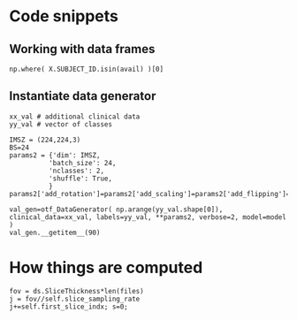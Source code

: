 # Code snippets

## Working with data frames

```
np.where( X.SUBJECT_ID.isin(avail) )[0]
```


## Instantiate data generator

```
xx_val # additional clinical data
yy_val # vector of classes

IMSZ = (224,224,3)
BS=24
params2 = {'dim': IMSZ,
          'batch_size': 24,
          'nclasses': 2,
          'shuffle': True,                     
          }
params2['add_rotation']=params2['add_scaling']=params2['add_flipping']=params2['add_translation']=None    

val_gen=otf_DataGenerator( np.arange(yy_val.shape[0]), clinical_data=xx_val, labels=yy_val, **params2, verbose=2, model=model )     
val_gen.__getitem__(90)

```


# How things are computed

```
fov = ds.SliceThickness*len(files)
j = fov//self.slice_sampling_rate                    
j+=self.first_slice_indx; s=0;                    
```


